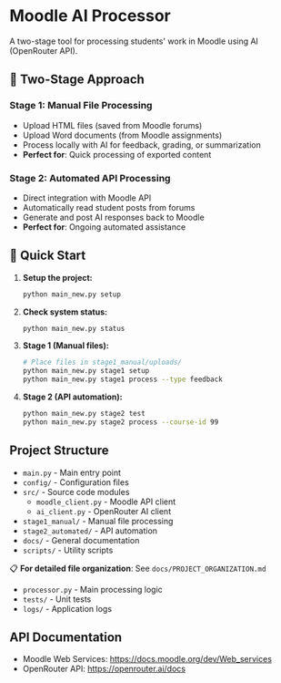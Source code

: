 # Moodle AI Processor

A two-stage tool for processing students' work in Moodle using AI (OpenRouter API).

## 🎯 Two-Stage Approach

### Stage 1: Manual File Processing
- Upload HTML files (saved from Moodle forums)
- Upload Word documents (from Moodle assignments)
- Process locally with AI for feedback, grading, or summarization
- **Perfect for**: Quick processing of exported content

### Stage 2: Automated API Processing  
- Direct integration with Moodle API
- Automatically read student posts from forums
- Generate and post AI responses back to Moodle
- **Perfect for**: Ongoing automated assistance

## 🚀 Quick Start

1. **Setup the project:**
   ```bash
   python main_new.py setup
   ```

2. **Check system status:**
   ```bash
   python main_new.py status
   ```

3. **Stage 1 (Manual files):**
   ```bash
   # Place files in stage1_manual/uploads/
   python main_new.py stage1 setup
   python main_new.py stage1 process --type feedback
   ```

4. **Stage 2 (API automation):**
   ```bash
   python main_new.py stage2 test
   python main_new.py stage2 process --course-id 99
   ```

## Project Structure

- `main.py` - Main entry point
- `config/` - Configuration files
- `src/` - Source code modules
  - `moodle_client.py` - Moodle API client
  - `ai_client.py` - OpenRouter AI client
- `stage1_manual/` - Manual file processing
- `stage2_automated/` - API automation
- `docs/` - General documentation
- `scripts/` - Utility scripts

📋 **For detailed file organization**: See `docs/PROJECT_ORGANIZATION.md`
  - `processor.py` - Main processing logic
- `tests/` - Unit tests
- `logs/` - Application logs

## API Documentation

- Moodle Web Services: https://docs.moodle.org/dev/Web_services
- OpenRouter API: https://openrouter.ai/docs
